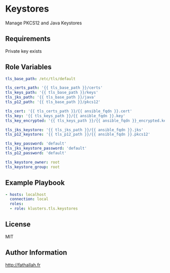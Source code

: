 Keystores
=========

Manage PKCS12 and Java Keystores

Requirements
------------

Private key exists

Role Variables
--------------

```yaml
tls_base_path: /etc/tls/default

tls_certs_path: '{{ tls_base_path }}/certs'
tls_keys_path: '{{ tls_base_path }}/keys'
tls_jks_path: '{{ tls_base_path }}/java'
tls_p12_path: '{{ tls_base_path }}/pkcs12'

tls_cert: '{{ tls_certs_path }}/{{ ansible_fqdn }}.cert'
tls_key: '{{ tls_keys_path }}/{{ ansible_fqdn }}.key'
tls_key_encrypted: '{{ tls_keys_path }}/{{ ansible_fqdn }}_encrypted.key'

tls_jks_keystore: '{{ tls_jks_path }}/{{ ansible_fqdn }}.jks'
tls_p12_keystore: '{{ tls_p12_path }}/{{ ansible_fqdn }}.pkcs12'

tls_key_password: 'default'
tls_jks_keystore_password: 'default'
tls_p12_password: 'default'

tls_keystore_owner: root
tls_keystore_group: root
```

Example Playbook
----------------

```yaml
- hosts: localhost
  connection: local
  roles:
  - role: klusters.tls.keystores
```

License
-------

MIT

Author Information
------------------

http://fathallah.fr
